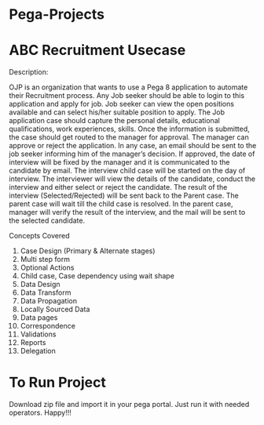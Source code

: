 # Pega-Projects

# ABC Recruitment Usecase

Description:

OJP is an organization that wants to use a Pega 8 application to automate their Recruitment process. 
Any Job seeker should be able to login to this application and apply for job. Job seeker can 
view the open positions available and can select his/her suitable position to apply. 
The Job application case should capture the personal details, educational qualifications, 
work experiences, skills. Once the information is submitted, the case should get routed to 
the manager for approval. The manager can approve or reject the application. In any case, 
an email should be sent to the job seeker informing him of the manager’s decision. 
If approved, the date of interview will be fixed by the manager and it is communicated to 
the candidate by email. The interview child case will be started on the day of interview. 
The interviewer will view the details of the candidate, conduct the interview and either 
select or reject the candidate. The result of the interview (Selected/Rejected) will be sent 
back to the Parent case. The parent case will wait till the child case is resolved. In the parent case, manager will 
verify the result of the interview, and the mail will be sent to the selected candidate.

Concepts Covered
1. Case Design (Primary & Alternate stages)
2. Multi step form
3. Optional Actions
4. Child case, Case dependency using wait shape 
5. Data Design
6. Data Transform
7. Data Propagation
8. Locally Sourced Data
9. Data pages
10. Correspondence
11. Validations
12. Reports
13. Delegation

# To Run Project

Download zip file and import it in your pega portal. Just run it with needed operators. Happy!!!
